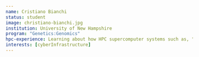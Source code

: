 ```yaml
---
name: Cristiano Bianchi
status: student
image: christiano-bianchi.jpg
institution: University of New Hampshire
program: "Genetics:Genomics"
hpc-experience: Learning about how HPC supercomputer systems such as, "Cray", how it works, how to maintain it and how to perform computing tasks on it. (currently) Creating a high performance computing cluster from scratch out of previously used computers from a competition.
interests: [cyberInfrastructure]
---
```

